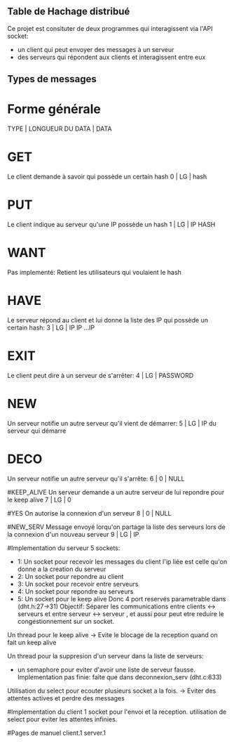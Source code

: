 ## Table de Hachage distribué

Ce projet est consituter de deux programmes qui interagissent via l'API socket:
- un client qui peut envoyer des messages à un serveur
- des serveurs qui répondent aux clients et interagissent entre eux


## Types de messages

# Forme générale
TYPE | LONGUEUR DU DATA | DATA

# GET 
Le client demande à savoir qui possède un certain hash
0 | LG | hash

# PUT
Le client indique au serveur qu'une IP possède un hash
1 | LG | IP HASH

# WANT
Pas implementé: Retient les utilisateurs qui voulaient le hash

# HAVE
Le serveur répond au client et lui donne la liste des IP qui possède un certain hash:
3 | LG | IP IP ...IP

# EXIT
Le client peut dire à un serveur de s'arrêter:
4 | LG | PASSWORD

# NEW
Un serveur notifie un autre serveur qu'il vient de démarrer:
5 | LG | IP du serveur qui démarre

# DECO
Un serveur notifie un autre serveur qu'il s'arrête:
6 | 0 | NULL

#KEEP_ALIVE
Un serveur demande a un autre serveur de lui repondre pour le keep alive
7 | LG | 0

#YES
On autorise la connexion d'un serveur
8 | 0 | NULL

#NEW_SERV
Message envoyé lorqu'on partage la liste des serveurs lors de la connexion d'un
nouveau serveur
9 | LG | IP

#Implementation du serveur
5 sockets:
- 1: Un socket pour recevoir les messages du client
	l'ip liée est celle qu'on donne a la creation du serveur
- 2: Un socket pour repondre au client
- 3: Un socket pour recevoir entre serveurs
- 4: Un socket pour repondre au serveurs
- 5: Un socket pour le keep alive
Donc 4 port reservés parametrable dans (dht.h:27->31)
Objectif: Séparer les communications entre clients <-> serveurs
et entre serveur <-> serveur , et aussi pour peut etre reduire le congestionnement sur un socket.

Un thread pour le keep alive 
-> Evite le blocage de la reception quand on fait un keep alive

Un thread pour la suppresion d'un serveur dans la liste de serveurs:
+ un semaphore pour eviter d'avoir une liste de serveur fausse.
Implementation pas finie: faite que dans deconnexion_serv (dht.c:833)

Utilisation du select pour ecouter plusieurs socket a la fois.
-> Eviter des attentes actives et perdre des messages

#Implementation du client
1 socket pour l'envoi et la reception.
utilisation de select pour eviter les attentes infinies.

#Pages de manuel
client.1
server.1
